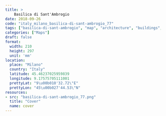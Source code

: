 ```yaml
---
title: > 
    Basilica di Sant'Ambrogio
date: 2018-09-26
code: "italy_milano_basilica-di-sant-ambrogio_77"
tags: ["basilica-di-sant-ambrogio", "map", "architecture", "buildings", "Milano", "Italy"]
categories: ["Maps"]
draft: false
format:
  width: 210
  height: 297
  unit: 'mm'
location:
  place: "Milano"
  country: "Italy"
  latitude: 45.46237025959839
  longitude: 9.17575705111001
  prettyLat: "9\u00b010'32.72\"E"
  prettyLon: "45\u00b027'44.53\"N"
resources:
- src: "basilica-di-sant-ambrogio_77.png"
  title: "Cover"
  name: cover
---
```

